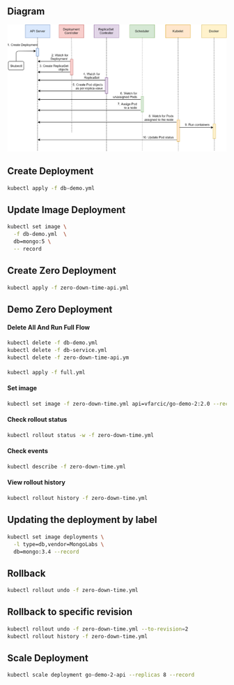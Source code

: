 ## Diagram
![image](./deployment-create-sequence-diagram.png)

## Create Deployment
```bash
kubectl apply -f db-demo.yml 
```

## Update Image Deployment
```bash
kubectl set image \
  -f db-demo.yml  \
  db=mongo:5 \
  -- record
```

## Create Zero Deployment
```bash
kubectl apply -f zero-down-time-api.yml 
```

## Demo Zero Deployment
#### Delete All And Run Full Flow
```bash
kubectl delete -f db-demo.yml
kubectl delete -f db-service.yml
kubectl delete -f zero-down-time-api.ym

kubectl apply -f full.yml 
```
#### Set image

```bash
kubectl set image -f zero-down-time.yml api=vfarcic/go-demo-2:2.0 --record
```

#### Check rollout status

```bash
kubectl rollout status -w -f zero-down-time.yml
```

#### Check events

```bash
kubectl describe -f zero-down-time.yml
```

#### View rollout history

```bash
kubectl rollout history -f zero-down-time.yml
```

## Updating the deployment by label

```bash
kubectl set image deployments \
  -l type=db,vendor=MongoLabs \
  db=mongo:3.4 --record
```

## Rollback

```bash
kubectl rollout undo -f zero-down-time.yml
```

## Rollback to specific revision

```bash
kubectl rollout undo -f zero-down-time.yml --to-revision=2
kubectl rollout history -f zero-down-time.yml
```

## Scale Deployment

```bash
kubectl scale deployment go-demo-2-api --replicas 8 --record
```
